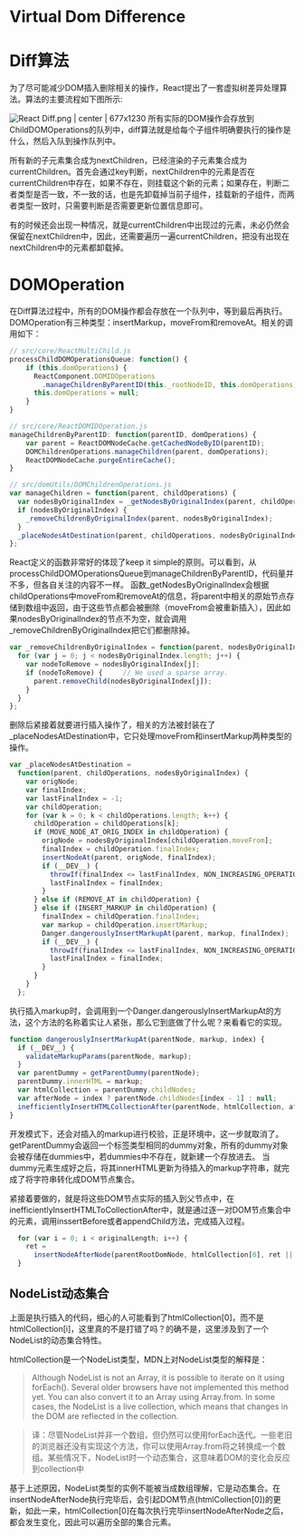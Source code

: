 # Virtual Dom Difference

# Diff算法
为了尽可能减少DOM插入删除相关的操作，React提出了一套虚拟树差异处理算法。算法的主要流程如下图所示:

![React Diff.png | center | 677x1230](https://gw.alipayobjects.com/zos/skylark/6fe56879-db5d-4299-bbb9-a5b0287ddcf0/2018/png/ce7fdd27-2b33-4882-a14f-8e29a2b893bc.png "")
所有实际的DOM操作会存放到ChildDOMOperations的队列中，diff算法就是给每个子组件明确要执行的操作是什么，然后入队到操作队列中。

所有新的子元素集合成为nextChildren，已经渲染的子元素集合成为currentChildren。首先会通过key判断，nextChildren中的元素是否在currentChildren中存在，如果不存在，则挂载这个新的元素；如果存在，判断二者类型是否一致，不一致的话，也是先卸载掉当前子组件，挂载新的子组件，而两者类型一致时，只需要判断是否需要更新位置信息即可。

有的时候还会出现一种情况，就是currentChildren中出现过的元素，未必仍然会保留在nextChildren中，因此，还需要遍历一遍currentChildren，把没有出现在nextChildren中的元素都卸载掉。

# DOMOperation
在Diff算法过程中，所有的DOM操作都会存放在一个队列中，等到最后再执行。DOMOperation有三种类型：insertMarkup，moveFrom和removeAt。相关的调用如下：
```javascript
// src/core/ReactMultiChild.js
processChildDOMOperationsQueue: function() {
    if (this.domOperations) {
      ReactComponent.DOMIDOperations
        .manageChildrenByParentID(this._rootNodeID, this.domOperations);
      this.domOperations = null;
    }
}

// src/core/ReactDOMIDOperation.js 
manageChildrenByParentID: function(parentID, domOperations) {
    var parent = ReactDOMNodeCache.getCachedNodeByID(parentID);
    DOMChildrenOperations.manageChildren(parent, domOperations);
    ReactDOMNodeCache.purgeEntireCache();
}

// src/domUtils/DOMChildrenOperations.js
var manageChildren = function(parent, childOperations) {
  var nodesByOriginalIndex = _getNodesByOriginalIndex(parent, childOperations);
  if (nodesByOriginalIndex) {
    _removeChildrenByOriginalIndex(parent, nodesByOriginalIndex);
  }
  _placeNodesAtDestination(parent, childOperations, nodesByOriginalIndex);
};

```
React定义的函数非常好的体现了keep it simple的原则。可以看到，从processChildDOMOperationsQueue到manageChildrenByParentID，代码量并不多，但各自关注的内容不一样。
函数\_getNodesByOriginalIndex会根据childOperations中moveFrom和removeAt的信息，将parent中相关的原始节点存储到数组中返回，由于这些节点都会被删除（moveFrom会被重新插入），因此如果nodesByOriginalIndex的节点不为空，就会调用\_removeChildrenByOriginalIndex把它们都删除掉。
```javascript
var _removeChildrenByOriginalIndex = function(parent, nodesByOriginalIndex) {
  for (var j = 0; j < nodesByOriginalIndex.length; j++) {
    var nodeToRemove = nodesByOriginalIndex[j];
    if (nodeToRemove) {     // We used a sparse array.
      parent.removeChild(nodesByOriginalIndex[j]);
    }
  }
};
```
删除后紧接着就要进行插入操作了，相关的方法被封装在了\_placeNodesAtDestination中，它只处理moveFrom和insertMarkup两种类型的操作。
```javascript
var _placeNodesAtDestination =
  function(parent, childOperations, nodesByOriginalIndex) {
    var origNode;
    var finalIndex;
    var lastFinalIndex = -1;
    var childOperation;
    for (var k = 0; k < childOperations.length; k++) {
      childOperation = childOperations[k];
      if (MOVE_NODE_AT_ORIG_INDEX in childOperation) {
        origNode = nodesByOriginalIndex[childOperation.moveFrom];
        finalIndex = childOperation.finalIndex;
        insertNodeAt(parent, origNode, finalIndex);
        if (__DEV__) {
          throwIf(finalIndex <= lastFinalIndex, NON_INCREASING_OPERATIONS);
          lastFinalIndex = finalIndex;
        }
      } else if (REMOVE_AT in childOperation) {
      } else if (INSERT_MARKUP in childOperation) {
        finalIndex = childOperation.finalIndex;
        var markup = childOperation.insertMarkup;
        Danger.dangerouslyInsertMarkupAt(parent, markup, finalIndex);
        if (__DEV__) {
          throwIf(finalIndex <= lastFinalIndex, NON_INCREASING_OPERATIONS);
          lastFinalIndex = finalIndex;
        }
      }
    }
  };
```
执行插入markup时，会调用到一个Danger.dangerouslyInsertMarkupAt的方法，这个方法的名称着实让人紧张，那么它到底做了什么呢？来看看它的实现。
```javascript
function dangerouslyInsertMarkupAt(parentNode, markup, index) {
  if (__DEV__) {
    validateMarkupParams(parentNode, markup);
  }
  var parentDummy = getParentDummy(parentNode);
  parentDummy.innerHTML = markup;
  var htmlCollection = parentDummy.childNodes;
  var afterNode = index ? parentNode.childNodes[index - 1] : null;
  inefficientlyInsertHTMLCollectionAfter(parentNode, htmlCollection, afterNode);
}
```
开发模式下，还会对插入的markup进行校验，正是环境中，这一步就取消了。getParentDummy会返回一个标签类型相同的dummy对象，所有的dummy对象会被存储在dummies中，若dummies中不存在，就新建一个存放进去。 当dummy元素生成好之后，将其innerHTML更新为待插入的markup字符串，就完成了将字符串转化成DOM节点集合。

紧接着要做的，就是将这些DOM节点实际的插入到父节点中，在inefficientlyInsertHTMLToCollectionAfter中，就是通过逐一对DOM节点集合中的元素，调用inssertBefore或者appendChild方法，完成插入过程。
```javascript
  for (var i = 0; i < originalLength; i++) {
    ret =
      insertNodeAfterNode(parentRootDomNode, htmlCollection[0], ret || after);
  }
```
## NodeList动态集合
上面是执行插入的代码，细心的人可能看到了htmlCollection[0]，而不是htmlCollection[i]，这里真的不是打错了吗？的确不是，这里涉及到了一个NodeList的动态集合特性。

htmlCollection是一个NodeList类型，MDN上对NodeList类型的解释是：

> Although NodeList is not an Array, it is possible to iterate on it using forEach(). Several older browsers have not implemented this method yet. You can also convert it to an Array using Array.from. In some cases, the NodeList is a live collection, which means that changes in the DOM are reflected in the collection.


> 译：尽管NodeList并非一个数组，但仍然可以使用forEach迭代。一些老旧的浏览器还没有实现这个方法，你可以使用Array.from将之转换成一个数组。某些情况下，NodeList时一个动态集合，这意味着DOM的变化会反应到collection中


基于上述原因，NodeList类型的实例不能被当成数组理解，它是动态集合。在insertNodeAfterNode执行完毕后，会引起DOM节点(htmlCollection[0])的更新，如此一来，htmlCollection[0]在每次执行完毕insertNodeAfterNode之后，都会发生变化，因此可以遍历全部的集合元素。

